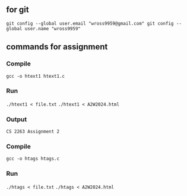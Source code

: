

## for git

`git config --global user.email "wross9959@gmail.com" git config --global user.name "wross9959"`


## commands for assignment

### Compile

`gcc -o htext1 htext1.c`

### Run

`./htext1 < file.txt`
`./htext1 < A2W2024.html`

### Output

`CS 2263 Assignment 2`

### Compile

`gcc -o htags htags.c`

### Run

`./htags < file.txt`
`./htags < A2W2024.html`